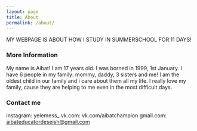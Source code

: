 ```yaml
---
layout: page
title: About
permalink: /about/
---
```


MY WEBPAGE IS ABOUT HOW I STUDY IN SUMMERSCHOOL FOR 11 DAYS!

### More Information

My name is Aibat! I am 17 years old. I was borned in 1999, 1st January. I have 6 people in my family: mommy, daddy, 3 sisters and me!
I am the oldest child in our family and i care about them all my life. I really love my family, cause they are helping to me even in the most difficult days.

### Contact me

instagram: yelemess_
vk.com: vk.com/aibatchampion
gmail.com: aibateducatordeseish@gmail.com
